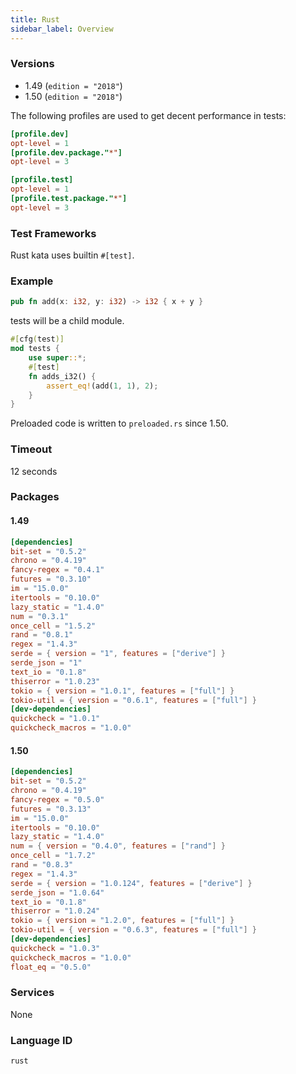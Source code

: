 ```yaml
---
title: Rust
sidebar_label: Overview
---
```



### Versions

- 1.49 (`edition = "2018"`)
- 1.50 (`edition = "2018"`)

The following profiles are used to get decent performance in tests:
```toml
[profile.dev]
opt-level = 1
[profile.dev.package."*"]
opt-level = 3

[profile.test]
opt-level = 1
[profile.test.package."*"]
opt-level = 3
```

### Test Frameworks

Rust kata uses builtin `#[test]`.

### Example

```rust
pub fn add(x: i32, y: i32) -> i32 { x + y }
```
tests will be a child module.
```rust
#[cfg(test)]
mod tests {
    use super::*;
    #[test]
    fn adds_i32() {
        assert_eq!(add(1, 1), 2);
    }
}
```
Preloaded code is written to `preloaded.rs` since 1.50.

### Timeout
12 seconds

### Packages

#### 1.49

```toml
[dependencies]
bit-set = "0.5.2"
chrono = "0.4.19"
fancy-regex = "0.4.1"
futures = "0.3.10"
im = "15.0.0"
itertools = "0.10.0"
lazy_static = "1.4.0"
num = "0.3.1"
once_cell = "1.5.2"
rand = "0.8.1"
regex = "1.4.3"
serde = { version = "1", features = ["derive"] }
serde_json = "1"
text_io = "0.1.8"
thiserror = "1.0.23"
tokio = { version = "1.0.1", features = ["full"] }
tokio-util = { version = "0.6.1", features = ["full"] }
[dev-dependencies]
quickcheck = "1.0.1"
quickcheck_macros = "1.0.0"
```

#### 1.50

```toml
[dependencies]
bit-set = "0.5.2"
chrono = "0.4.19"
fancy-regex = "0.5.0"
futures = "0.3.13"
im = "15.0.0"
itertools = "0.10.0"
lazy_static = "1.4.0"
num = { version = "0.4.0", features = ["rand"] }
once_cell = "1.7.2"
rand = "0.8.3"
regex = "1.4.3"
serde = { version = "1.0.124", features = ["derive"] }
serde_json = "1.0.64"
text_io = "0.1.8"
thiserror = "1.0.24"
tokio = { version = "1.2.0", features = ["full"] }
tokio-util = { version = "0.6.3", features = ["full"] }
[dev-dependencies]
quickcheck = "1.0.3"
quickcheck_macros = "1.0.0"
float_eq = "0.5.0"
```

### Services

None

### Language ID

`rust`
